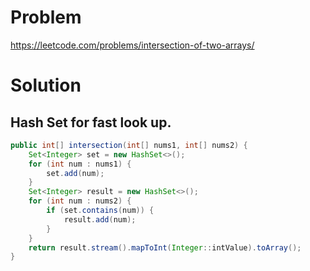 # Problem

https://leetcode.com/problems/intersection-of-two-arrays/

# Solution

## Hash Set for fast look up.

```java
public int[] intersection(int[] nums1, int[] nums2) {
    Set<Integer> set = new HashSet<>();
    for (int num : nums1) {
        set.add(num);
    }
    Set<Integer> result = new HashSet<>();
    for (int num : nums2) {
        if (set.contains(num)) {
            result.add(num);
        }
    }
    return result.stream().mapToInt(Integer::intValue).toArray();
}
```
